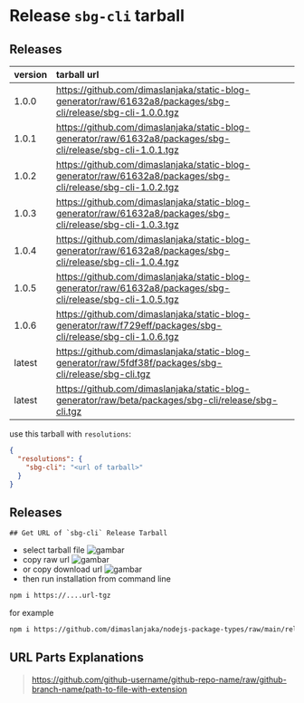 # Release `sbg-cli` tarball
## Releases
| version | tarball url |
| :--- | :--- |
| 1.0.0 | https://github.com/dimaslanjaka/static-blog-generator/raw/61632a8/packages/sbg-cli/release/sbg-cli-1.0.0.tgz |
| 1.0.1 | https://github.com/dimaslanjaka/static-blog-generator/raw/61632a8/packages/sbg-cli/release/sbg-cli-1.0.1.tgz |
| 1.0.2 | https://github.com/dimaslanjaka/static-blog-generator/raw/61632a8/packages/sbg-cli/release/sbg-cli-1.0.2.tgz |
| 1.0.3 | https://github.com/dimaslanjaka/static-blog-generator/raw/61632a8/packages/sbg-cli/release/sbg-cli-1.0.3.tgz |
| 1.0.4 | https://github.com/dimaslanjaka/static-blog-generator/raw/61632a8/packages/sbg-cli/release/sbg-cli-1.0.4.tgz |
| 1.0.5 | https://github.com/dimaslanjaka/static-blog-generator/raw/61632a8/packages/sbg-cli/release/sbg-cli-1.0.5.tgz |
| 1.0.6 | https://github.com/dimaslanjaka/static-blog-generator/raw/f729eff/packages/sbg-cli/release/sbg-cli-1.0.6.tgz |
| latest | https://github.com/dimaslanjaka/static-blog-generator/raw/5fdf38f/packages/sbg-cli/release/sbg-cli.tgz |
| latest | https://github.com/dimaslanjaka/static-blog-generator/raw/beta/packages/sbg-cli/release/sbg-cli.tgz |

use this tarball with `resolutions`:
```json
{
  "resolutions": {
    "sbg-cli": "<url of tarball>"
  }
}
```

## Releases

    ## Get URL of `sbg-cli` Release Tarball
- select tarball file
![gambar](https://user-images.githubusercontent.com/12471057/203216375-8af4b5d9-00c2-40fb-8d3d-d220beaabd46.png)
- copy raw url
![gambar](https://user-images.githubusercontent.com/12471057/203216508-7590cbb9-a1ce-47d6-96ca-8d82149f0762.png)
- or copy download url
![gambar](https://user-images.githubusercontent.com/12471057/203216541-3807d2c3-5213-49f3-b93d-c626dbae3b2e.png)
- then run installation from command line
```bash
npm i https://....url-tgz
```
for example
```bash
npm i https://github.com/dimaslanjaka/nodejs-package-types/raw/main/release/nodejs-package-types.tgz
```

## URL Parts Explanations
> https://github.com/github-username/github-repo-name/raw/github-branch-name/path-to-file-with-extension